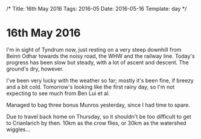 /*
Title: 16th May 2016
Tags: 2016-05
Date: 2016-05-16
Template: day
*/

# 16th May 2016

I'm in sight of Tyndrum now, just resting on a very steep downhill from Beinn Odhar towards the noisy road, the WHW and the railway line. Today's progress has been slow but steady, with a lot of ascent and descent. The ground's dry, however.

I've been very lucky with the weather so far; mostly it's been fine, if breezy and a bit cold. Tomorrow's looking like the first rainy day, so I'm not expecting to see much from Ben Lui et al.

Managed to bag three bonus Munros yesterday, since I had time to spare.

Due to travel back home on Thursday, so it shouldn't be too difficult to get to Crianlarich by then. 10km as the crow flies, or 30km as the watershed wiggles…